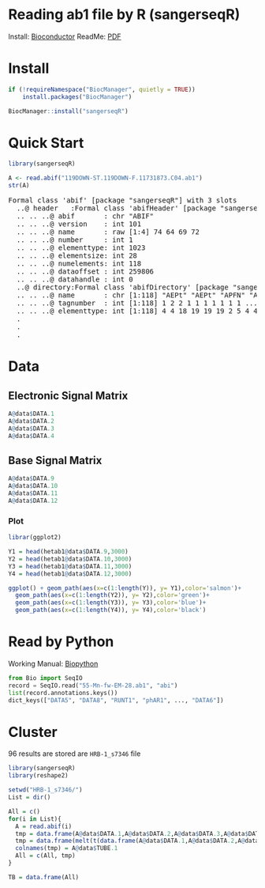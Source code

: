 ---
---

# Reading ab1 file by R (sangerseqR)

Install: [Bioconductor](http://www.bioconductor.org/packages/release/bioc/html/sangerseqR.html)
ReadMe: [PDF](http://www.bioconductor.org/packages/release/bioc/vignettes/sangerseqR/inst/doc/sangerseq_walkthrough.pdf)

# Install
```r
if (!requireNamespace("BiocManager", quietly = TRUE))
    install.packages("BiocManager")

BiocManager::install("sangerseqR")
```

# Quick Start
```r
library(sangerseqR)

A <- read.abif("119DOWN-ST.119DOWN-F.11731873.C04.ab1")
str(A)
```

<pre>
Formal class 'abif' [package "sangerseqR"] with 3 slots
  ..@ header   :Formal class 'abifHeader' [package "sangerseqR"] with 9 slots
  .. .. ..@ abif       : chr "ABIF"
  .. .. ..@ version    : int 101
  .. .. ..@ name       : raw [1:4] 74 64 69 72
  .. .. ..@ number     : int 1
  .. .. ..@ elementtype: int 1023
  .. .. ..@ elementsize: int 28
  .. .. ..@ numelements: int 118
  .. .. ..@ dataoffset : int 259806
  .. .. ..@ datahandle : int 0
  ..@ directory:Formal class 'abifDirectory' [package "sangerseqR"] with 7 slots
  .. .. ..@ name       : chr [1:118] "AEPt" "AEPt" "APFN" "APXV" ...
  .. .. ..@ tagnumber  : int [1:118] 1 2 2 1 1 1 1 1 1 1 ...
  .. .. ..@ elementtype: int [1:118] 4 4 18 19 19 19 2 5 4 4 ...
  .
  .
  .
</pre>

# Data
## Electronic Signal Matrix
```r
A@data$DATA.1
A@data$DATA.2
A@data$DATA.3
A@data$DATA.4
```

## Base Signal Matrix
```r
A@data$DATA.9
A@data$DATA.10
A@data$DATA.11
A@data$DATA.12
```
### Plot
```r
librar(ggplot2)

Y1 = head(hetab1@data$DATA.9,3000)
Y2 = head(hetab1@data$DATA.10,3000)
Y3 = head(hetab1@data$DATA.11,3000)
Y4 = head(hetab1@data$DATA.12,3000)

ggplot() + geom_path(aes(x=c(1:length(Y)), y= Y1),color='salmon')+
  geom_path(aes(x=c(1:length(Y2)), y= Y2),color='green')+
  geom_path(aes(x=c(1:length(Y3)), y= Y3),color='blue')+
  geom_path(aes(x=c(1:length(Y4)), y= Y4),color='black')

```


# Read by Python
Working Manual: [Biopython](https://biopython.org/wiki/ABI_traces)

```python
from Bio import SeqIO
record = SeqIO.read("55-Mn-fw-EM-28.ab1", "abi")
list(record.annotations.keys())
dict_keys(["DATA5", "DATA8", "RUNT1", "phAR1", ..., "DATA6"])
```

# Cluster

96 results are stored are `HRB-1_s7346` file
```r
library(sangerseqR)
library(reshape2)

setwd("HRB-1_s7346/")
List = dir()

All = c()
for(i in List){
  A = read.abif(i)
  tmp = data.frame(A@data$DATA.1,A@data$DATA.2,A@data$DATA.3,A@data$DATA.4)
  tmp = data.frame(melt(t(data.frame(A@data$DATA.1,A@data$DATA.2,A@data$DATA.3,A@data$DATA.4)))$value)
  colnames(tmp) = A@data$TUBE.1
  All = c(All, tmp)
}

TB = data.frame(All)
```
